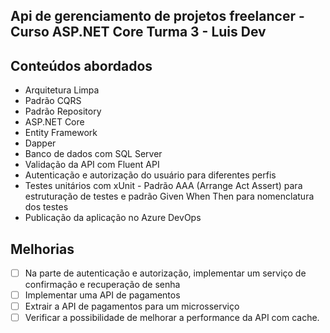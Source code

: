 ## Api de gerenciamento de projetos freelancer - Curso ASP.NET Core Turma 3 - Luis Dev

## Conteúdos abordados
<ul>
  <li> Arquitetura Limpa</li>
  <li> Padrão CQRS</li>
  <li> Padrão Repository</li>
  <li> ASP.NET Core</li>
  <li> Entity Framework</li>
  <li> Dapper</li>
  <li> Banco de dados com SQL Server</li>
  <li> Validação da API com Fluent API</li>
  <li> Autenticação e autorização do usuário para diferentes perfis</li>
  <li> Testes unitários com xUnit - Padrão AAA (Arrange Act Assert) para estruturação de testes e padrão Given When Then para nomenclatura dos testes</li>
  <li> Publicação da aplicação no Azure DevOps</li>
</ul>
  
## Melhorias
- [ ] Na parte de autenticação e autorização, implementar um serviço de confirmação e recuperação de senha
- [ ] Implementar uma API de pagamentos
- [ ] Extrair a API de pagamentos para um microsserviço
- [ ] Verificar a possibilidade de melhorar a performance da API com cache.
